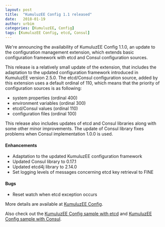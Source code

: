 ```yaml
---
layout: post
title:  "KumuluzEE Config 1.1 released"
date:   2018-01-19
author: urbim
categories: [KumuluzEE, Config]
tags: [KumuluzEE Config, etcd, Consul]
---
```


We're announcing the availability of KumuluzEE Config 1.1.0, an update to the configuration management
extension, which extends basic configuration framework with etcd and Consul configuration sources.

<!--more-->

This release is a relatively small update of the extension, that includes the adaptation to the updated configuration
framework introduced in KumuluzEE version 2.5.0. The etcd/Consul configuration source, added by this extension uses
a default ordinal of 110, which means that the priority of configuration sources is as following:

- system properties (ordinal 400)
- environment variables (ordinal 300)
- etcd/Consul values (ordinal 110)
- configuration files (ordinal 100)

This release also includes updates of etcd and Consul libraries along with some other minor improvements. The update
of Consul library fixes problems when Consul implementation 1.0.0 is used.

#### Enhancements

- Adaptation to the updated KumuluzEE configuration framework
- Updated Consul library to 0.17.1
- Updated etcd4j library to 2.14.0
- Set logging levels of messages concerning etcd key retrieval to FINE

#### Bugs

- Reset watch when etcd exception occurs



More details are available at [KumuluzEE Config](https://github.com/kumuluz/kumuluzee-config/blob/master/README.md).

Also check out the
[KumuluzEE Config sample with etcd](https://github.com/kumuluz/kumuluzee-samples/tree/master/kumuluzee-config-etcd) and
[KumuluzEE Config sample with Consul](https://github.com/kumuluz/kumuluzee-samples/tree/master/kumuluzee-config-consul).
